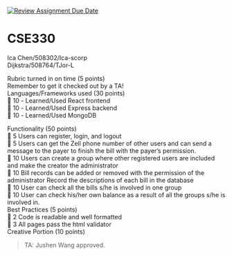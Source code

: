 [![Review Assignment Due Date](https://classroom.github.com/assets/deadline-readme-button-24ddc0f5d75046c5622901739e7c5dd533143b0c8e959d652212380cedb1ea36.svg)](https://classroom.github.com/a/I5DP-Kdb)
# CSE330
Ica Chen/508302/Ica-scorp    
Dijkstra/508764/TJor-L    


Rubric turned in on time (5 points)  
Remember to get it checked out by a TA!  
Languages/Frameworks used (30 points)  
	10 - Learned/Used React frontend  
	10 - Learned/Used Express backend  
	10 - Learned/Used MongoDB  
  
Functionality (50 points)  
	5 Users can register, login, and logout  
	5 Users can get the Zell phone number of other users and can send a message to the payer to finish the bill with the payer’s permission.  
	10 Users can create a group where other registered users are included and make the creator the administrator  
	10 Bill records can be added or removed with the permission of the administrator Record the descriptions of each bill in the database  
	10 User can check all the bills s/he is involved in one group  
	10 User can check his/her own balance as a result of all the groups s/he is involved in.  
Best Practices (5 points)  
	2 Code is readable and well formatted  
	3 All pages pass the html validator  
Creative Portion (10 points)  
  
> TA: Jushen Wang approved.  